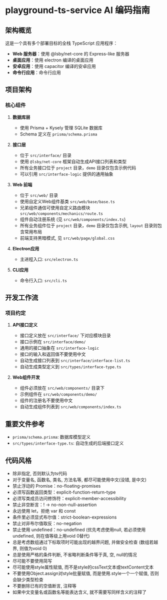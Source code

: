 # playground-ts-service AI 编码指南

## 架构概览

这是一个具有多个部署目标的全栈 TypeScript 应用程序：

- **Web 服务器**：使用 @lsby/net-core 的 Express-like 服务器
- **桌面应用**：使用 electron 编译的桌面应用
- **安卓应用**：使用 capacitor 编译的安卓应用
- **命令行应用**：命令行应用

## 项目架构

### 核心组件

1. **数据库层**
   - 使用 Prisma + Kysely 管理 SQLite 数据库
   - Schema 定义在 `prisma/schema.prisma`

2. **接口层**
   - 位于 `src/interface/` 目录
   - 使用 `@lsby/net-core` 框架自动生成API接口列表和类型
   - 所有业务接口位于 `project` 目录，`demo` 目录仅包含示例代码
   - 可以引用 `src/interface-logic` 提供的通用抽象

3. **Web 前端**
   - 位于 `src/web/` 目录
   - 使用自定义Web组件基类 `src/web/base/base.ts`
   - 兄弟组件通信可使用自定义路由模块 `src/web/components/mechanics/route.ts`
   - 组件自动注册系统 (见 `src/web/components/index.ts`)
   - 所有业务组件位于 `project` 目录，`demo` 目录仅包含示例, `layout` 目录则包含常用布局
   - 前端支持黑暗模式, 见 `src/web/page/global.css`

4. **Electron应用**
   - 主进程入口: `src/electron.ts`

5. **CLI应用**
   - 命令行入口: `src/cli.ts`

## 开发工作流

### 项目约定

1. **API接口定义**
   - 接口定义放在 `src/interface/` 下对应模块目录
   - 接口示例在 `src/interface/demo/`
   - 通用的接口抽象在 `src/interface-logic`
   - 接口的输入和返回值不要使用中文
   - 自动生成接口列表到 `src/interface/interface-list.ts`
   - 自动生成类型定义到 `src/types/interface-type.ts`

2. **Web组件开发**
   - 组件必须放在 `src/web/components/` 目录下
   - 示例组件在 `src/web/components/demo/`
   - 组件的注册名不要使用中文
   - 自动生成组件列表到 `src/web/components/index.ts`

## 重要文件参考

- `prisma/schema.prisma`: 数据库模型定义
- `src/types/interface-type.ts`: 自动生成的后端接口定义

## 代码风格

- 除非指定, 否则默认为ts代码
- 对于变量名, 函数名, 类名, 方法名等, 都尽可能使用中文(没错, 是中文)
- 禁止浮动的 Promise：no-floating-promises
- 必须写函数返回类型：explicit-function-return-type
- 必须写类成员访问修饰符：explicit-member-accessibility
- 禁止非空断言：! → no-non-null-assertion
- 永远使用 let，拒绝 var 和 const
- 条件里必须显式布尔值：strict-boolean-expressions
- 禁止对非布尔值取反：no-negation
- 禁止使用 undefined：no-undefined (优先考虑使用null, 若必须使用undefined, 则在值等级上用void 0替代)
- 总是考虑数组通过下标取项时可能出现的越界问题, 并做安全检查 (数组若越界, 则值为void 0)
- 总是使用严格的条件判断, 不省略判断条件等于真, 空, null的情况
- 尽可能不要使用简写
- 尽可能使用style属性赋值, 而不是style的cssText文本或textContent文本
- 不要使用Object.assign对style批量赋值, 而是使用.style一个一个赋值, 否则会缺少类型检查
- 不要删除已有的空值断言, 注释等
- 如果中文变量名或函数名等能表达含义, 就不需要写同样含义的注释了
